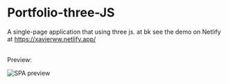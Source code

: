 # Portfolio-three-JS
A single-page application that using three js. at bk see the demo on Netlify at https://xavierww.netlify.app/ 


<br />
Preview:

![SPA preview](https://github.com/Xavier-WW/Portfolio-three-JS/blob/master/preview.gif)
